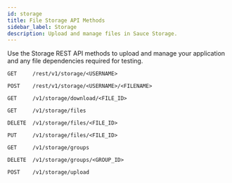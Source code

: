```yaml
---
id: storage
title: File Storage API Methods
sidebar_label: Storage
description: Upload and manage files in Sauce Storage.
---
```


Use the Storage REST API methods to upload and manage your application and any file dependencies required for testing.

`GET	 /rest/v1/storage/<USERNAME>`

`POST	 /rest/v1/storage/<USERNAME>/<FILENAME>`

`GET	 /v1/storage/download/<FILE_ID>`

`GET	 /v1/storage/files`

`DELETE	 /v1/storage/files/<FILE_ID>`

`PUT	 /v1/storage/files/<FILE_ID>`

`GET	 /v1/storage/groups`

`DELETE	 /v1/storage/groups/<GROUP_ID>`

`POST	 /v1/storage/upload`
